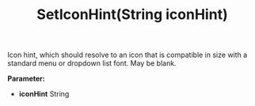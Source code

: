 ﻿---
uid: crmscript_ref_NSCommandInfo_SetIconHint
title: SetIconHint(String iconHint)
intellisense: NSCommandInfo.SetIconHint
keywords: NSCommandInfo, GetIconHint
so.topic: reference
---

Icon hint, which should resolve to an icon that is compatible in size with a standard menu or dropdown list font. May be blank.

**Parameter:** 
 - **iconHint** String

